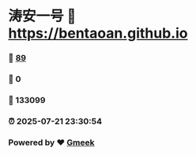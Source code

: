 # 涛安一号 :link: https://bentaoan.github.io 
### :page_facing_up: [89](https://bentaoan.github.io/tag.html) 
### :speech_balloon: 0 
### :hibiscus: 133099 
### :alarm_clock: 2025-07-21 23:30:54 
### Powered by :heart: [Gmeek](https://github.com/Meekdai/Gmeek)
